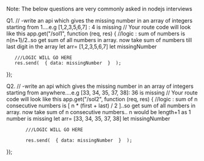 

Note: The below questions are very commonly asked in nodejs interviews 

 Q1.
   // -write an api which gives the missing number in an array of integers starting from 1….e.g [1,2,3,5,6,7] : 4 is missing
 // Your route code will look like this
 app.get("/sol1", function (req, res) {
	   //logic : sum of numbers is n(n+1)/2..so get sum of all numbers in array. now take sum of numbers till last digit in the array
	   let arr= [1,2,3,5,6,7]
	   let missingNumber
 
	   ///LOGIC WILL GO HERE 
	   res.send(  { data: missingNumber  }  );
 });
 
 
 Q2. 
   // -write an api which gives the missing number in an array of integers starting from anywhere….e.g [33, 34, 35, 37, 38]: 36 is missing
 // Your route code will look like this
 app.get("/sol2", function (req, res) {
		   //logic : sum of n consecutive numbers is [ n * (first + last) / 2  ]..so get sum of all numbers in array. now take sum of n consecutive numbers.. n would be length+1 as 1 number is missing
		   let arr= [33, 34, 35, 37, 38]
		   let missingNumber
 
		   ///LOGIC WILL GO HERE 
  
		   res.send(  { data: missingNumber  }  );
 });